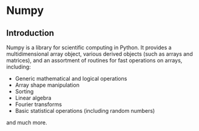 # Numpy

## Introduction

Numpy is a library for scientific computing in Python. It provides a multidimensional array object, 
various derived objects (such as arrays and matrices), and an assortment of routines for fast operations on 
arrays, including:

* Generic mathematical and logical operations
* Array shape manipulation
* Sorting
* Linear algebra
* Fourier transforms
* Basic statistical operations (including random numbers)

and much more.